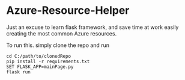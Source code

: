 # Azure-Resource-Helper
 Just an excuse to learn flask framework, and save time at work easily creating the most common Azure resources.

To run this. simply clone the repo and run
	
	cd C:/path/to/clonedRepo
	pip install -r requirements.txt
	SET FLASK_APP=mainPage.py
	flask run

